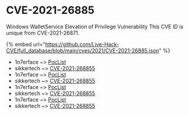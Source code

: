 # CVE-2021-26885

Windows WalletService Elevation of Privilege Vulnerability This CVE ID is unique from CVE-2021-26871.

{% embed url="https://github.com/Live-Hack-CVE/full_database/blob/main/cves/2021/CVE-2021-26885.json" %}


* 1n7erface ~> [PocList](https://www.alice-snow.ru/2021/database/cve-2021-26885/poclist-1n7erface)
* sikkertech ~> [CVE-2021-268855](https://www.alice-snow.ru/2021/database/cve-2021-26885/cve-2021-268855-sikkertech)
* 1n7erface ~> [PocList](https://www.alice-snow.ru/2021/database/cve-2021-26885/poclist-1n7erface)
* sikkertech ~> [CVE-2021-268855](https://www.alice-snow.ru/2021/database/cve-2021-26885/cve-2021-268855-sikkertech)
* 1n7erface ~> [PocList](https://www.alice-snow.ru/2021/database/cve-2021-26885/poclist-1n7erface)
* sikkertech ~> [CVE-2021-268855](https://www.alice-snow.ru/2021/database/cve-2021-26885/cve-2021-268855-sikkertech)
* 1n7erface ~> [PocList](https://www.alice-snow.ru/2021/database/cve-2021-26885/poclist-1n7erface)
* sikkertech ~> [CVE-2021-268855](https://www.alice-snow.ru/2021/database/cve-2021-26885/cve-2021-268855-sikkertech)